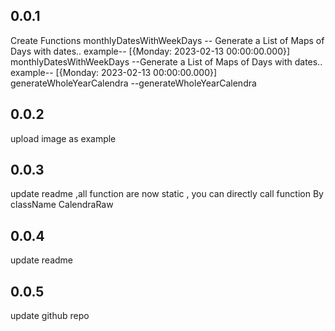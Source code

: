 ## 0.0.1

Create Functions
monthlyDatesWithWeekDays -- Generate a List of Maps of Days with dates.. example-- [{Monday: 2023-02-13 00:00:00.000}]
monthlyDatesWithWeekDays --Generate a List of Maps of Days with dates.. example-- [{Monday: 2023-02-13 00:00:00.000}]
generateWholeYearCalendra --generateWholeYearCalendra

## 0.0.2
upload image as example

## 0.0.3
update readme ,all function are now static , you can directly call function By className CalendraRaw

## 0.0.4
update readme 

## 0.0.5
update github repo 